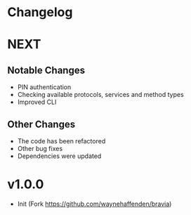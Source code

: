 # Changelog

# NEXT

## Notable Changes
- PIN authentication
- Checking available protocols, services and method types
- Improved CLI

## Other Changes
- The code has been refactored
- Other bug fixes
- Dependencies were updated

# v1.0.0
- Init (Fork https://github.com/waynehaffenden/bravia)